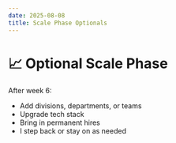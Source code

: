 ```yaml
---
date: 2025-08-08
title: Scale Phase Optionals
---
```

# 📈 Optional Scale Phase

After week 6:
- Add divisions, departments, or teams  
- Upgrade tech stack  
- Bring in permanent hires  
- I step back or stay on as needed  
